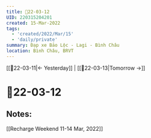 ```yaml
---
title: 📝22-03-12
UID: 220315204201
created: 15-Mar-2022
tags:
  - 'created/2022/Mar/15'
  - 'daily/private'
summary: Đạp xe Bảo Lộc - Lagi - Bình Châu
location: Bình Châu, BRVT
---
```

[[📝22-03-11|<- Yesterday]] | [[📝22-03-13|Tomorrow ->]]
# 📝22-03-12

## Notes:
[[Recharge Weekend 11-14 Mar, 2022]]

